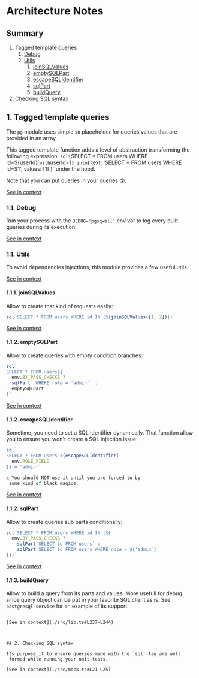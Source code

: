 [//]: # ( )
[//]: # (This file is automatically generated by the `jsarch`)
[//]: # (module. Do not change it elsewhere, changes would)
[//]: # (be overriden.)
[//]: # ( )
# Architecture Notes

## Summary

1. [Tagged template queries](#1-tagged-template-queries)
   1. [Debug](#11-debug)
   1. [Utils](#11-utils)
      1. [joinSQLValues](#111-joinsqlvalues)
      2. [emptySQLPart](#112-emptysqlpart)
      2. [escapeSQLIdentifier](#112-escapesqlidentifier)
      2. [sqlPart](#112-sqlpart)
      3. [buildQuery](#113-buildquery)
2. [Checking SQL syntax](#2-checking-sql-syntax)


## 1. Tagged template queries

The `pg` module uses simple `$n` placeholder for queries values
 that are provided in an array.

This tagged template function adds a level of abstraction
 transforming the following expression:
 `sql\`SELECT * FROM users WHERE id=${userId}\`` with `userId=1` }
 into `{ text: 'SELECT * FROM users WHERE id=$1', values: [1] }`
 under the hood.

Note that you can put queries in your queries 😙.

[See in context](./src/lib.ts#L279-L291)



### 1.1. Debug

Run your process with the `DEBUG='pgsqwell'` env var
 to log every built queries during its execution.

[See in context](./src/lib.ts#L5-L9)



### 1.1. Utils

To avoid dependencies injections, this module provides
 a few useful utils.

[See in context](./src/lib.ts#L53-L57)



#### 1.1.1. joinSQLValues

Allow to create that kind of requests easily:
```ts
sql`SELECT * FROM users WHERE id IN (${joinSQLValues([1, 2])})`
```

[See in context](./src/lib.ts#L59-L65)



#### 1.1.2. emptySQLPart

Allow to create queries with empty condition branches:
```ts
sql`
SELECT * FROM users${
  env.BY_PASS_CHECKS ?
  sqlPart` WHERE role = 'admin'` :
  emptySQLPart
}`
```

[See in context](./src/lib.ts#L181-L192)



#### 1.1.2. escapeSQLIdentifier

Sometime, you need to  set a SQL identifier dynamically.
That function allow you to ensure you won't create a
 SQL injection issue:
```ts
sql`
SELECT * FROM users ${escapeSQLIdentifier(
  env.ROLE_FIELD
)} = 'admin'`

⚠️ You should NOT use it until you are forced to by
 some kind of black magics.
```

[See in context](./src/lib.ts#L195-L209)



#### 1.1.2. sqlPart

Allow to create queries sub parts conditionally:
```ts
sql`SELECT * FROM users WHERE id IN (${
  env.BY_PASS_CHECKS ?
    sqlPart`SELECT id FROM users` :
    sqlPart`SELECT id FROM users WHERE role = ${'admin`}
)})`
```

[See in context](./src/lib.ts#L214-L224)



#### 1.1.3. buildQuery

Allow to build a query from its parts and values. More
 usefull for debug since query object can be put in your
 favorite SQL client as is. See `postgresql-service` for
 an example of its support.
```

[See in context](./src/lib.ts#L237-L244)



## 2. Checking SQL syntax

Its purpose it to ensure queries made with the `sql` tag are well
 formed while running your unit tests.

[See in context](./src/mock.ts#L21-L25)

